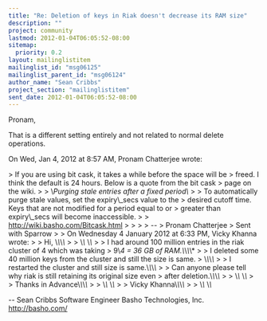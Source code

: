 ```yaml
---
title: "Re: Deletion of keys in Riak doesn't decrease its RAM size"
description: ""
project: community
lastmod: 2012-01-04T06:05:52-08:00
sitemap:
  priority: 0.2
layout: mailinglistitem
mailinglist_id: "msg06125"
mailinglist_parent_id: "msg06124"
author_name: "Sean Cribbs"
project_section: "mailinglistitem"
sent_date: 2012-01-04T06:05:52-08:00
---
```



Pronam,

That is a different setting entirely and not related to normal delete
operations.

On Wed, Jan 4, 2012 at 8:57 AM, Pronam Chatterjee  wrote:

&gt; If you are using bit cask, it takes a while before the space will be
&gt; freed. I think the default is 24 hours. Below is a quote from the bit cask
&gt; page on the wiki.
&gt;
&gt; \\*Purging stale entries after a fixed period\\*
&gt;
&gt; To automatically purge stale values, set the expiry\\_secs value to the
&gt; desired cutoff time. Keys that are not modified for a period equal to or
&gt; greater than expiry\\_secs will become inaccessible.
&gt;
&gt; http://wiki.basho.com/Bitcask.html
&gt;
&gt;
&gt;
&gt; --
&gt; Pronam Chatterjee
&gt; Sent with Sparrow 
&gt;
&gt; On Wednesday 4 January 2012 at 6:33 PM, Vicky Khanna wrote:
&gt;
&gt; Hi, \\*\\*\\*\\*
&gt;
&gt; \\*\\* \\*\\*
&gt;
&gt; I had around 100 million entries in the riak cluster of 4 which was taking
&gt; 9\\*4 = 36 GB of RAM.\\*\\*\\*\\*
&gt;
&gt; I deleted some 40 million keys from the cluster and still the size is same.
&gt; \\*\\*\\*\\*
&gt;
&gt; I restarted the cluster and still size is same.\\*\\*\\*\\*
&gt;
&gt; Can anyone please tell why riak is still retaining its original size even
&gt; after deletion.\\*\\*\\*\\*
&gt;
&gt; \\*\\* \\*\\*
&gt;
&gt; Thanks in Advance\\*\\*\\*\\*
&gt;
&gt; \\*\\* \\*\\*
&gt;
&gt; Vicky Khanna\\*\\*\\*\\*
&gt;
&gt; \\*\\* \\*\\*


-- 
Sean Cribbs 
Software Engineer
Basho Technologies, Inc.
http://basho.com/
